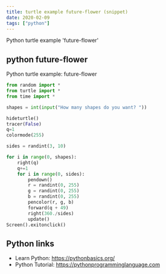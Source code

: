```yaml
---
title: turtle example future-flower (snippet)
date: 2020-02-09
tags: ["python"]
---
```

Python turtle example 'future-flower'


## python future-flower

Python turtle example: future-flower

```python
from random import *
from turtle import *
from time import *

shapes = int(input("How many shapes do you want? "))

hideturtle()
tracer(False)
q=1
colormode(255)

sides = randint(3, 10)

for i in range(0, shapes):
    right(q)
    q+=1
    for i in range(0, sides):   
        pendown()
        r = randint(0, 255)
        g = randint(0, 255)
        b = randint(0, 255)
        pencolor(r, g, b)
        forward(q + 49)
        right(360./sides)
        update()
Screen().exitonclick()


```

## Python links

- Learn Python: https://pythonbasics.org/
- Python Tutorial: https://pythonprogramminglanguage.com
